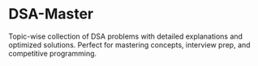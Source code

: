 # DSA-Master
Topic-wise collection of DSA problems with detailed explanations and optimized solutions. Perfect for mastering concepts, interview prep, and competitive programming.
